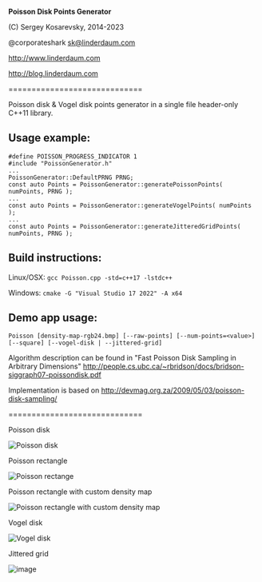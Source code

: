 **Poisson Disk Points Generator**

(C) Sergey Kosarevsky, 2014-2023

@corporateshark sk@linderdaum.com

http://www.linderdaum.com

http://blog.linderdaum.com

=============================

Poisson disk & Vogel disk points generator in a single file header-only C++11 library.

Usage example:
--------------
```
#define POISSON_PROGRESS_INDICATOR 1
#include "PoissonGenerator.h"
...
PoissonGenerator::DefaultPRNG PRNG;
const auto Points = PoissonGenerator::generatePoissonPoints( numPoints, PRNG );
...
const auto Points = PoissonGenerator::generateVogelPoints( numPoints );
...
const auto Points = PoissonGenerator::generateJitteredGridPoints( numPoints, PRNG );
```

Build instructions:
-----------

Linux/OSX: ```gcc Poisson.cpp -std=c++17 -lstdc++```

Windows: ```cmake -G "Visual Studio 17 2022" -A x64```

Demo app usage:
---------------
	Poisson [density-map-rgb24.bmp] [--raw-points] [--num-points=<value>] [--square] [--vogel-disk | --jittered-grid]

Algorithm description can be found in "Fast Poisson Disk Sampling in Arbitrary Dimensions"
http://people.cs.ubc.ca/~rbridson/docs/bridson-siggraph07-poissondisk.pdf

Implementation is based on http://devmag.org.za/2009/05/03/poisson-disk-sampling/

=============================

Poisson disk

![Poisson disk](https://camo.githubusercontent.com/d2c51f5ef0b0644378910f2c58e3e29c3e297ab7/687474703a2f2f626c6f672e6c696e6465726461756d2e636f6d2f696d616765732f506f6973736f6e5f4469736b2e706e67)

Poisson rectangle

![Poisson rectange](https://camo.githubusercontent.com/bfd11990fb6d6050d372fc251c2a161344016175/687474703a2f2f626c6f672e6c696e6465726461756d2e636f6d2f696d616765732f506f6973736f6e5f526563742e706e67)

Poisson rectangle with custom density map

![Poisson rectangle with custom density map](https://camo.githubusercontent.com/82a7c564779471147872bfd35ee0c246b11eb8c3/687474703a2f2f626c6f672e6c696e6465726461756d2e636f6d2f696d616765732f506f6973736f6e5f526563745f44656e736974792e706e67)

Vogel disk

![Vogel disk](https://user-images.githubusercontent.com/2510143/144725686-59f31ade-8ddf-4461-9e18-eda0a7cd3146.png)

Jittered grid

![image](https://user-images.githubusercontent.com/2510143/160268633-365a802b-ded1-40ea-bfef-23d02d6803e4.png)
